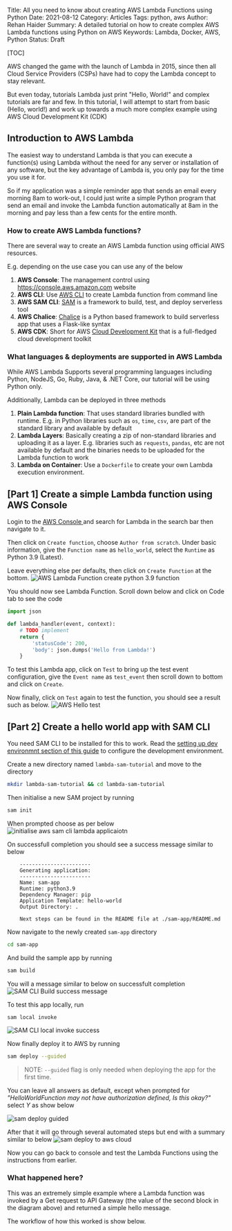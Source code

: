 Title: All you need to know about creating AWS Lambda Functions using Python
Date: 2021-08-12
Category: Articles
Tags: python, aws
Author: Rehan Haider
Summary: A detailed tutorial on how to create complex AWS Lambda functions using Python on AWS
Keywords: Lambda, Docker, AWS, Python
Status: Draft

[TOC]

AWS changed the game with the launch of Lambda in 2015, since then all Cloud Service Providers (CSPs) have had to copy the Lambda concept to stay relevant. 

But even today, tutorials Lambda just print "Hello, World!"  and complex tutorials are far and few. In this tutorial, I will attempt to start from basic (Hello, world!) and work up towards a much more complex example using AWS Cloud Development Kit (CDK)

## Introduction to AWS Lambda 

The easiest way to understand Lambda is that you can execute a function(s) using Lambda without the need for any server or installation of any software, but the key advantage of Lambda is, you only pay for the time you use it for. 

So if my application was a simple reminder app that sends an email every morning 8am to work-out, I could just write a simple Python program that send an email and invoke the Lambda function automatically at 8am in the morning and pay less than a few cents for the entire month. 

### How to create AWS Lambda functions? 

There are several way to create an AWS Lambda function using official AWS resources. 

E.g. depending on the use case you can use any of the below

1. **AWS Console**: The management control using https://console.aws.amazon.com website
2. **AWS CLI**: Use [AWS CLI](https://aws.amazon.com/cli/) to create Lambda function from command line
3. **AWS SAM CLI**: [SAM](https://docs.aws.amazon.com/serverless-application-model/latest/developerguide/serverless-sam-cli-install.html) is a framework to build, test, and deploy serverless tool 
4. **AWS Chalice**: [Chalice](https://aws.github.io/chalice/) is a Python based framework to build serverless app that uses a Flask-like syntax
5. **AWS CDK**: Short for AWS [Cloud Development Kit](https://docs.aws.amazon.com/cdk/latest/guide/getting_started.html) that is a full-fledged cloud development toolkit

### What languages & deployments are supported in AWS Lambda

While AWS Lambda Supports several programming languages including Python, NodeJS, Go, Ruby, Java, & .NET Core, our tutorial will be using Python only.

Additionally, Lambda can be deployed in three methods
1. **Plain Lambda function**: That uses standard libraries bundled with runtime. E.g. in Python libraries such as `os`, `time`, `csv`, are part of the standard library and available by default
2. **Lambda Layers**: Basically creating a zip of non-standard libraries and uploading it as a layer. E.g. libraries such as `requests`, `pandas`, etc are not available by default and the binaries needs to be uploaded for the Lambda function to work
3. **Lambda on Container**: Use a `Dockerfile` to create your own Lambda execution environment.

## [Part 1] Create a simple Lambda function using AWS Console

Login to the [AWS Console ](https://console.aws.amazon.com) and search for Lambda in the search bar then navigate to it. 

Then click on `Create function`, choose `Author from scratch`. 
Under basic information, give the `Function name` as `hello_world`, select the `Runtime` as Python 3.9 (Latest). 

Leave everything else per defaults, then click on `Create Function` at the bottom.
![AWS Lambda Function create python 3.9 function]({static}/images/s0021/aws_console_lambda.png)

You should now see Lambda Function. Scroll down below and click on Code tab to see the code

```python
import json

def lambda_handler(event, context):
    # TODO implement
    return {
        'statusCode': 200,
        'body': json.dumps('Hello from Lambda!')
    }
```
To test this Lambda app, click on `Test` to bring up the test event configuration, give the `Event name` as `test_event` then scroll down to bottom and click on `Create`. 

Now finally, click on `Test` again to test the function, you should see a result such as below. 
![AWS Hello test]({static}/images/s0021/lambda_hello_test.png)

## [Part 2] Create a hello world app with SAM CLI

You need SAM CLI to be installed for this to work. Read the [setting up dev environmnt section of this guide]({filename}0016-deploy-serverless-apps-with-aws-sam.md#setting-up-the-development-environment) to configure the development environment.

Create a new directory named `lambda-sam-tutorial` and move to the directory

```bash
mkdir lambda-sam-tutorial && cd lambda-sam-tutorial
```

Then initialise a new SAM project by running

```bash
sam init
```

When prompted choose as per below
![initialise aws sam cli lambda applicaiotn]({static}/images/s0021/sam_init.png)

On successfull completion you should see a success message similar to below
```text
    -----------------------
    Generating application:
    -----------------------
    Name: sam-app
    Runtime: python3.9
    Dependency Manager: pip
    Application Template: hello-world
    Output Directory: .

    Next steps can be found in the README file at ./sam-app/README.md
```

Now navigate to the newly created `sam-app` directory
```bash
cd sam-app
```

And build the sample app by running

```bash
sam build
```

You will a message similar to below on successfult completion
![SAM CLI Build success message]({static}/images/s0021/sam_build.png)

To test this app locally, run
```text
sam local invoke
```

![SAM CLI local invoke success]({static}/images/s0021/sam_local_invoke_success.png)


Now finally deploy it to AWS by running

```bash
sam deploy --guided
```
> NOTE: `--guided` flag is only needed when deploying the app for the first time. 

You can leave all answers as default, except when prompted for *"HelloWorldFunction may not have authorization defined, Is this okay?"* select *Y* as show below

![sam deploy guided]({static}/images/s0021/sam_deploy_guided.png)

After that it will go through several automated steps but end with a summary similar to below
![sam deploy to aws cloud]({static}/images/s0021/sam_deploy.png)

Now you can go back to console and test the Lambda Functions using the instructions from earlier.

### What happened here? 
This was an extremely simple example where a Lambda function was invoked by a Get request to API Gateway (the value of the second block in the diagram above) and returned a simple hello message. 

The workflow of how this worked is show below. 



